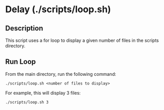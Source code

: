 # Delay (./scripts/loop.sh)

## Description

This script uses a for loop to display a given number of files in the scripts directory.

## Run Loop

From the main directory, run the following command:

```shell
./scripts/loop.sh <number of files to display>
```

For example, this will display 3 files:

```shell
./scripts/loop.sh 3
```
